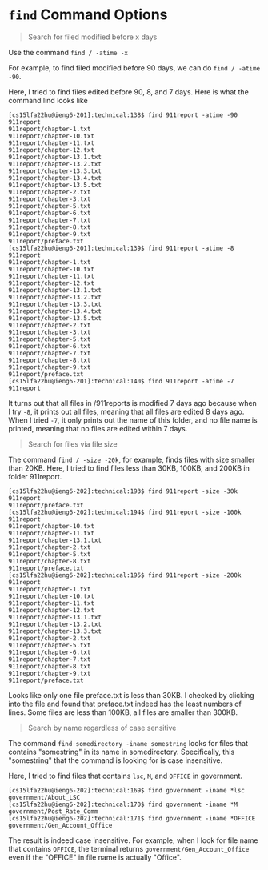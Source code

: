 # `find` Command Options
> Search for filed modified before x days

Use the command `find / -atime -x`

For example, to find filed modified before 90 days, we can do `find / -atime -90​`.

Here, I tried to find files edited before 90, 8, and 7 days.
Here is what the command lind looks like

```
[cs15lfa22hu@ieng6-201]:technical:138$ find 911report -atime -90
911report
911report/chapter-1.txt
911report/chapter-10.txt
911report/chapter-11.txt
911report/chapter-12.txt
911report/chapter-13.1.txt
911report/chapter-13.2.txt
911report/chapter-13.3.txt
911report/chapter-13.4.txt
911report/chapter-13.5.txt
911report/chapter-2.txt
911report/chapter-3.txt
911report/chapter-5.txt
911report/chapter-6.txt
911report/chapter-7.txt
911report/chapter-8.txt
911report/chapter-9.txt
911report/preface.txt
[cs15lfa22hu@ieng6-201]:technical:139$ find 911report -atime -8
911report
911report/chapter-1.txt
911report/chapter-10.txt
911report/chapter-11.txt
911report/chapter-12.txt
911report/chapter-13.1.txt
911report/chapter-13.2.txt
911report/chapter-13.3.txt
911report/chapter-13.4.txt
911report/chapter-13.5.txt
911report/chapter-2.txt
911report/chapter-3.txt
911report/chapter-5.txt
911report/chapter-6.txt
911report/chapter-7.txt
911report/chapter-8.txt
911report/chapter-9.txt
911report/preface.txt
[cs15lfa22hu@ieng6-201]:technical:140$ find 911report -atime -7
911report
```
It turns out that all files in /911reports is modified 7 days ago because when I try `-8`, it prints out all files, meaning that all files are edited 8 days ago. When I tried `-7`, it only prints out the name of this folder, and no file name is printed, meaning that no files are edited within 7 days.

> Search for files via file size

The command `find / -size -20k`, for example, finds files with size smaller than 20KB.
Here, I tried to find files less than 30KB, 100KB, and 200KB in folder 911report.

```
[cs15lfa22hu@ieng6-202]:technical:193$ find 911report -size -30k
911report
911report/preface.txt
[cs15lfa22hu@ieng6-202]:technical:194$ find 911report -size -100k
911report
911report/chapter-10.txt
911report/chapter-11.txt
911report/chapter-13.1.txt
911report/chapter-2.txt
911report/chapter-5.txt
911report/chapter-8.txt
911report/preface.txt
[cs15lfa22hu@ieng6-202]:technical:195$ find 911report -size -200k
911report
911report/chapter-1.txt
911report/chapter-10.txt
911report/chapter-11.txt
911report/chapter-12.txt
911report/chapter-13.1.txt
911report/chapter-13.2.txt
911report/chapter-13.3.txt
911report/chapter-2.txt
911report/chapter-5.txt
911report/chapter-6.txt
911report/chapter-7.txt
911report/chapter-8.txt
911report/chapter-9.txt
911report/preface.txt
```
Looks like only one file preface.txt is less than 30KB. I checked by clicking into the file and found that preface.txt indeed has the least numbers of lines. Some files are less than 100KB, all files are smaller than 300KB.

> Search by name regardless of case sensitive

The command `find somedirectory -iname somestring` looks for files that contains "somestring" in its name in somedirectory. Specifically, this "somestring" that the command is looking for is case insensitive.

Here, I tried to find files that contains `lsc`, `M`, and `OFFICE` in government.

```
[cs15lfa22hu@ieng6-202]:technical:169$ find government -iname *lsc
government/About_LSC
[cs15lfa22hu@ieng6-202]:technical:170$ find government -iname *M  
government/Post_Rate_Comm
[cs15lfa22hu@ieng6-202]:technical:171$ find government -iname *OFFICE
government/Gen_Account_Office
```
The result is indeed case insensitive. For example, when I look for file name that contains `OFFICE`, the terminal returns `government/Gen_Account_Office` even if the "OFFICE" in file name is actually "Office".